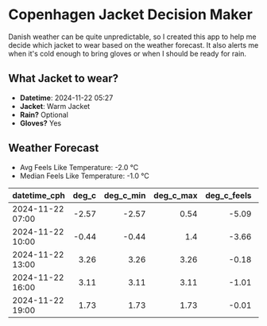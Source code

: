 
# Copenhagen Jacket Decision Maker

Danish weather can be quite unpredictable, so I created this app to help me decide which jacket to wear based on the weather forecast. 
It also alerts me when it's cold enough to bring gloves or when I should be ready for rain.

## What Jacket to wear?

- **Datetime**: 2024-11-22 05:27
- **Jacket**: Warm Jacket
- **Rain?** Optional
- **Gloves?** Yes

## Weather Forecast
- Avg Feels Like Temperature: -2.0 °C
- Median Feels Like Temperature: -1.0 °C

| datetime_cph     |   deg_c |   deg_c_min |   deg_c_max |   deg_c_feels | weather   | wind   | rain   |
|:-----------------|--------:|------------:|------------:|--------------:|:----------|:-------|:-------|
| 2024-11-22 07:00 |   -2.57 |       -2.57 |        0.54 |         -5.09 | Clouds    | Low    | None   |
| 2024-11-22 10:00 |   -0.44 |       -0.44 |        1.4  |         -3.66 | Clouds    | Low    | None   |
| 2024-11-22 13:00 |    3.26 |        3.26 |        3.26 |         -0.18 | Clouds    | Low    | None   |
| 2024-11-22 16:00 |    3.11 |        3.11 |        3.11 |         -1.01 | Clouds    | Low    | None   |
| 2024-11-22 19:00 |    1.73 |        1.73 |        1.73 |         -0.01 | Rain      | Low    | Low    |
        